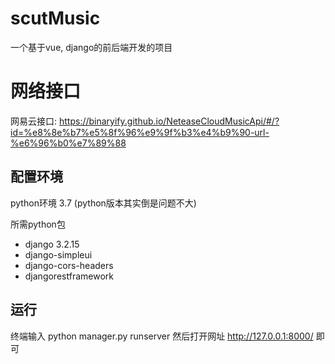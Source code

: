 # scutMusic
一个基于vue, django的前后端开发的项目

# 网络接口
网易云接口: https://binaryify.github.io/NeteaseCloudMusicApi/#/?id=%e8%8e%b7%e5%8f%96%e9%9f%b3%e4%b9%90-url-%e6%96%b0%e7%89%88

## 配置环境
python环境 3.7 (python版本其实倒是问题不大)

所需python包 
- django 3.2.15  
- django-simpleui
- django-cors-headers
- djangorestframework
## 运行
终端输入 python manager.py runserver 
然后打开网址 http://127.0.0.1:8000/ 即可